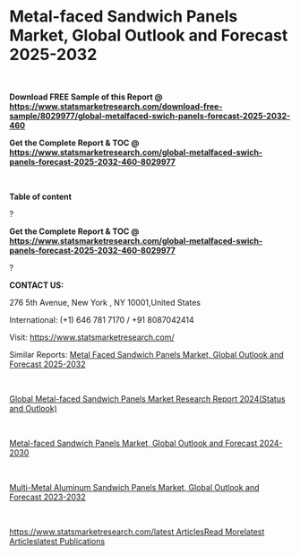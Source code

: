 <h1>Metal-faced Sandwich Panels Market, Global Outlook and Forecast 2025-2032</h1><br/><p><strong>Download FREE Sample of this Report @ <a href="https://www.statsmarketresearch.com/download-free-sample/8029977/global-metalfaced-swich-panels-forecast-2025-2032-460">https://www.statsmarketresearch.com/download-free-sample/8029977/global-metalfaced-swich-panels-forecast-2025-2032-460</a></strong></p>
 
 
 
 <div><b>Get the Complete Report & TOC @ <a href="https://www.statsmarketresearch.com/global-metalfaced-swich-panels-forecast-2025-2032-460-8029977">https://www.statsmarketresearch.com/global-metalfaced-swich-panels-forecast-2025-2032-460-8029977</a></b></div>
 
 
 
 <p><br />
 
 <b>Table of content</b></p>
 
 
 
 <p>? </p>
 
 
 
 <div><b>Get the Complete Report & TOC @ <a href="https://www.statsmarketresearch.com/global-metalfaced-swich-panels-forecast-2025-2032-460-8029977">https://www.statsmarketresearch.com/global-metalfaced-swich-panels-forecast-2025-2032-460-8029977</a></b></div>
 
 
 
 <p>? </p>
 
 
 
 <p><b>CONTACT US:</b><br />
 
 276 5th Avenue, New York , NY 10001,United States<br />
 
 International: (+1) 646 781 7170 / +91 8087042414<br />
 
 Visit: <a href="https://www.statsmarketresearch.com/">https://www.statsmarketresearch.com/</a><br />
 
 Similar Reports: <a href="https://www.statsmarketresearch.com/global-metalfaced-swich-panels-forecast-2025-2032-460-8029977">Metal Faced Sandwich Panels Market, Global Outlook and Forecast 2025-2032 </a><br />
 
 <br />
 
 <a href="https://www.statsmarketresearch.com/global-metalfaced-swich-panels-forecast-2025-2032-460-8029977">Global Metal-faced Sandwich Panels Market Research Report 2024(Status and Outlook)</a><br />
 
 <br />
 
 <a href="https://www.statsmarketresearch.com/global-metalfaced-swich-panels-forecast-2025-2032-460-8029977">Metal-faced Sandwich Panels Market, Global Outlook and Forecast 2024-2030</a><br />
 
 <br />
 
 <a href="https://www.statsmarketresearch.com/global-metalfaced-swich-panels-forecast-2025-2032-460-8029977">Multi-Metal Aluminum Sandwich Panels Market, Global Outlook and Forecast 2023-2032</a><br />
 
 <br />
 
 <a href="https://gyeongbokgung.com">https://www.statsmarketresearch.com/</a><a href="https://hallyeomaritime.com">latest Articles</a><a href="https://jingwansa.com">Read More</a><a href="https://nguoiviet.jp/">latest Articles</a><a href="https://www.intelmarketresearch.com/">latest Publications</a></p>